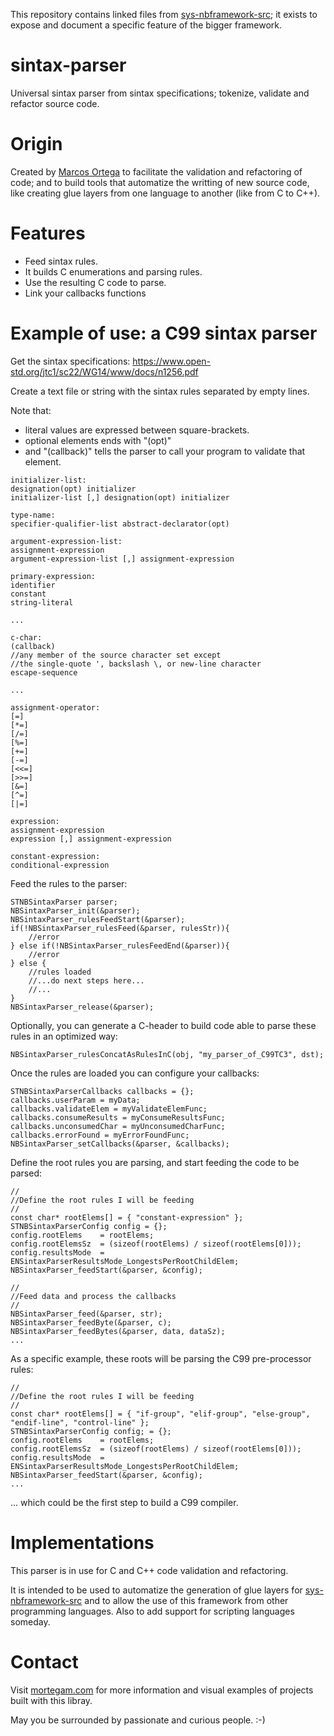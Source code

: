 This repository contains linked files from [sys-nbframework-src](https://github.com/marcosjom/sys-nbframework-src); it exists to expose and document a specific feature of the bigger framework.

# sintax-parser

Universal sintax parser from sintax specifications; tokenize, validate and refactor source code.

# Origin

Created by [Marcos Ortega](https://mortegam.com/) to facilitate the validation and refactoring of code; and to build tools that automatize the writting of new source code, like creating glue layers from one language to another (like from C to C++).

# Features

- Feed sintax rules.
- It builds C enumerations and parsing rules.
- Use the resulting C code to parse.
- Link your callbacks functions

# Example of use: a C99 sintax parser

Get the sintax specifications: https://www.open-std.org/jtc1/sc22/WG14/www/docs/n1256.pdf

Create a text file or string with the sintax rules separated by empty lines.

Note that:
- literal values are expressed between square-brackets.
- optional elements ends with "(opt)"
- and "(callback)" tells the parser to call your program to validate that element.

```
initializer-list:
designation(opt) initializer
initializer-list [,] designation(opt) initializer

type-name:
specifier-qualifier-list abstract-declarator(opt)

argument-expression-list:
assignment-expression
argument-expression-list [,] assignment-expression

primary-expression:
identifier
constant
string-literal

...

c-char:
(callback)
//any member of the source character set except
//the single-quote ', backslash \, or new-line character
escape-sequence

...

assignment-operator:
[=]
[*=]
[/=]
[%=]
[+=]
[-=]
[<<=]
[>>=]
[&=]
[^=]
[|=]

expression:
assignment-expression
expression [,] assignment-expression

constant-expression:
conditional-expression

```

Feed the rules to the parser:

```
STNBSintaxParser parser;
NBSintaxParser_init(&parser);
NBSintaxParser_rulesFeedStart(&parser);
if(!NBSintaxParser_rulesFeed(&parser, rulesStr)){
    //error
} else if(!NBSintaxParser_rulesFeedEnd(&parser)){
    //error
} else {
    //rules loaded
    //...do next steps here...
    //...
}
NBSintaxParser_release(&parser);
```

Optionally, you can generate a C-header to build code able to parse these rules in an optimized way:

```
NBSintaxParser_rulesConcatAsRulesInC(obj, "my_parser_of_C99TC3", dst);
```

Once the rules are loaded you can configure your callbacks:

```
STNBSintaxParserCallbacks callbacks = {};
callbacks.userParam = myData;
callbacks.validateElem = myValidateElemFunc;
callbacks.consumeResults = myConsumeResultsFunc;
callbacks.unconsumedChar = myUnconsumedCharFunc;
callbacks.errorFound = myErrorFoundFunc;
NBSintaxParser_setCallbacks(&parser, &callbacks);
```

Define the root rules you are parsing, and start feeding the code to be parsed:

```
//
//Define the root rules I will be feeding
//
const char* rootElems[] = { "constant-expression" };
STNBSintaxParserConfig config = {};
config.rootElems    = rootElems;
config.rootElemsSz  = (sizeof(rootElems) / sizeof(rootElems[0]));
config.resultsMode  = ENSintaxParserResultsMode_LongestsPerRootChildElem;
NBSintaxParser_feedStart(&parser, &config);

//
//Feed data and process the callbacks
//
NBSintaxParser_feed(&parser, str);
NBSintaxParser_feedByte(&parser, c);
NBSintaxParser_feedBytes(&parser, data, dataSz);
...
```

As a specific example, these roots will be parsing the C99 pre-processor rules:

```
//
//Define the root rules I will be feeding
//
const char* rootElems[] = { "if-group", "elif-group", "else-group", "endif-line", "control-line" };
STNBSintaxParserConfig config; = {};
config.rootElems    = rootElems;
config.rootElemsSz  = (sizeof(rootElems) / sizeof(rootElems[0]));
config.resultsMode  = ENSintaxParserResultsMode_LongestsPerRootChildElem;
NBSintaxParser_feedStart(&parser, &config);
...
```

... which could be the first step to build a C99 compiler.

# Implementations

This parser is in use for C and C++ code validation and refactoring.

It is intended to be used to automatize the generation of glue layers for [sys-nbframework-src](https://github.com/marcosjom/sys-nbframework-src) and to allow the use of this framework from other programming languages. Also to add support for scripting languages someday.

# Contact

Visit [mortegam.com](https://mortegam.com/) for more information and visual examples of projects built with this libray.

May you be surrounded by passionate and curious people. :-) 
